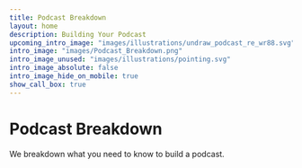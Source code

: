 ```yaml
---
title: Podcast Breakdown
layout: home
description: Building Your Podcast
upcoming_intro_image: "images/illustrations/undraw_podcast_re_wr88.svg"
intro_image: "images/Podcast_Breakdown.png"
intro_image_unused: "images/illustrations/pointing.svg"
intro_image_absolute: false
intro_image_hide_on_mobile: true
show_call_box: true
---
```


# Podcast Breakdown

We breakdown what you need to know to build a podcast.


